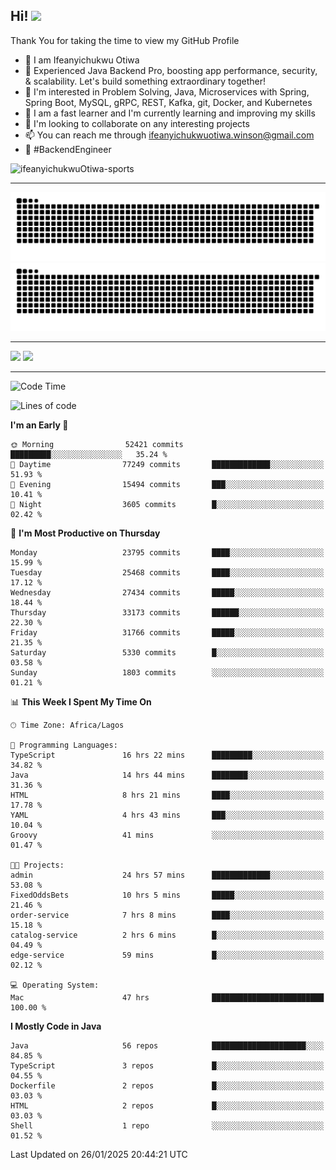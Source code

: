 <!-- BLOG-POST-LIST:START --><!-- BLOG-POST-LIST:END -->

## Hi! <img src="https://media.giphy.com/media/hvRJCLFzcasrR4ia7z/giphy.gif" width="4%"> 

Thank You for taking the time to view my GitHub Profile

- 👋 I am Ifeanyichukwu Otiwa
- 🚀 Experienced Java Backend Pro, boosting app performance, security, & scalability. Let's build something extraordinary together!
- 👀 I'm interested in Problem Solving, Java, Microservices with Spring, Spring Boot, MySQL, gRPC, REST, Kafka, git, Docker, and Kubernetes
- 🌱 I am a fast learner and I'm currently learning and improving my skills
- 💞️ I'm looking to collaborate on any interesting projects
- 📫 You can reach me through ifeanyichukwuotiwa.winson@gmail.com
- 🚀 #BackendEngineer

<p align="left" marginTop="10px"> <img src="https://komarev.com/ghpvc/?username=ifeanyichukwuOtiwa-sports&label=Profile%20views&color=0e75b6&style=for-the-badge" alt="ifeanyichukwuOtiwa-sports" /> </p>

***

<!--🐍📈SNAKEGRAPH / 🌐WEBSITE: https://github.com/Platane/snk -->
![github contribution grid snake animation](https://raw.githubusercontent.com/ifeanyichukwuOtiwa-sports/ifeanyichukwuOtiwa-sports/output/github-contribution-grid-snake-dark.svg#gh-dark-mode-only)![github contribution grid snake animation](https://raw.githubusercontent.com/ifeanyichukwuOtiwa-sports/ifeanyichukwuOtiwa-sports/output/github-contribution-grid-snake.svg#gh-light-mode-only)

***

<p float="left">
  <img float="left" src="https://github-readme-stats.vercel.app/api?username=ifeanyichukwuOtiwa-sports&count_private=true&include_all_commits=true&theme=react&show_icons=true" />
  <img float="right" src="https://github-readme-stats.vercel.app/api/top-langs/?username=ifeanyichukwuOtiwa-sports&layout=compact&show_icons=true&theme=react" /> 
</p>

***



<!--START_SECTION:waka-->
![Code Time](http://img.shields.io/badge/Code%20Time-3%2C389%20hrs%2032%20mins-blue)

![Lines of code](https://img.shields.io/badge/From%20Hello%20World%20I%27ve%20Written-37.4%20million%20lines%20of%20code-blue)

**I'm an Early 🐤** 

```text
🌞 Morning                52421 commits       █████████░░░░░░░░░░░░░░░░   35.24 % 
🌆 Daytime                77249 commits       █████████████░░░░░░░░░░░░   51.93 % 
🌃 Evening                15494 commits       ███░░░░░░░░░░░░░░░░░░░░░░   10.41 % 
🌙 Night                  3605 commits        █░░░░░░░░░░░░░░░░░░░░░░░░   02.42 % 
```
📅 **I'm Most Productive on Thursday** 

```text
Monday                   23795 commits       ████░░░░░░░░░░░░░░░░░░░░░   15.99 % 
Tuesday                  25468 commits       ████░░░░░░░░░░░░░░░░░░░░░   17.12 % 
Wednesday                27434 commits       █████░░░░░░░░░░░░░░░░░░░░   18.44 % 
Thursday                 33173 commits       ██████░░░░░░░░░░░░░░░░░░░   22.30 % 
Friday                   31766 commits       █████░░░░░░░░░░░░░░░░░░░░   21.35 % 
Saturday                 5330 commits        █░░░░░░░░░░░░░░░░░░░░░░░░   03.58 % 
Sunday                   1803 commits        ░░░░░░░░░░░░░░░░░░░░░░░░░   01.21 % 
```


📊 **This Week I Spent My Time On** 

```text
🕑︎ Time Zone: Africa/Lagos

💬 Programming Languages: 
TypeScript               16 hrs 22 mins      █████████░░░░░░░░░░░░░░░░   34.82 % 
Java                     14 hrs 44 mins      ████████░░░░░░░░░░░░░░░░░   31.36 % 
HTML                     8 hrs 21 mins       ████░░░░░░░░░░░░░░░░░░░░░   17.78 % 
YAML                     4 hrs 43 mins       ███░░░░░░░░░░░░░░░░░░░░░░   10.04 % 
Groovy                   41 mins             ░░░░░░░░░░░░░░░░░░░░░░░░░   01.47 % 

🐱‍💻 Projects: 
admin                    24 hrs 57 mins      █████████████░░░░░░░░░░░░   53.08 % 
FixedOddsBets            10 hrs 5 mins       █████░░░░░░░░░░░░░░░░░░░░   21.46 % 
order-service            7 hrs 8 mins        ████░░░░░░░░░░░░░░░░░░░░░   15.18 % 
catalog-service          2 hrs 6 mins        █░░░░░░░░░░░░░░░░░░░░░░░░   04.49 % 
edge-service             59 mins             █░░░░░░░░░░░░░░░░░░░░░░░░   02.12 % 

💻 Operating System: 
Mac                      47 hrs              █████████████████████████   100.00 % 
```

**I Mostly Code in Java** 

```text
Java                     56 repos            █████████████████████░░░░   84.85 % 
TypeScript               3 repos             █░░░░░░░░░░░░░░░░░░░░░░░░   04.55 % 
Dockerfile               2 repos             █░░░░░░░░░░░░░░░░░░░░░░░░   03.03 % 
HTML                     2 repos             █░░░░░░░░░░░░░░░░░░░░░░░░   03.03 % 
Shell                    1 repo              ░░░░░░░░░░░░░░░░░░░░░░░░░   01.52 % 
```




 Last Updated on 26/01/2025 20:44:21 UTC
<!--END_SECTION:waka-->

<!--
<p align="center">
![trophy](https://github-profile-trophy.vercel.app/?username=ifeanyichukwuOtiwa-sports&theme=onedark) (https://github.com/ryo-ma/github-profile-trophy)
</p>
-->

<!---
ifeanyi-otiwa/ifeanyi-otiwa is a ✨ special ✨ repository because its `README.md` (this file) appears on your GitHub profile.
You can click the Preview link to take a look at your changes.
--->
